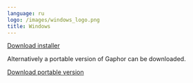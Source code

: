 ```yaml
---
language: ru
logo: /images/windows_logo.png
title: Windows
---
```


<a class="btn btn-primary btn-lg" href="https://github.com/gaphor/gaphor/releases/download/{{ site.gaphor_version }}/gaphor-{{ site.gaphor_version }}-installer.exe"><i class="fa fa-download"></i> Download installer</a>

Alternatively a portable version of Gaphor can be downloaded.

<a class="btn btn-primary btn-lg" href="https://github.com/gaphor/gaphor/releases/download/{{ site.gaphor_version }}/gaphor-{{ site.gaphor_version }}-portable.exe"><i class="fa fa-download"></i> Download portable version</a>
